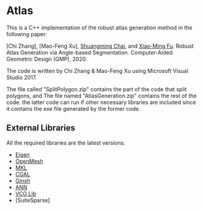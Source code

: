 Atlas
===

This is a C++ implementation of the robust atlas generation method in the following paper:

[Chi Zhang], [Mao-Feng Xu], [Shuangming Chai](https://kfckfckf.github.io/), and [Xiao-Ming Fu](http://staff.ustc.edu.cn/~fuxm).
Robust Atlas Generation via Angle-based Segmentation.
Computer-Aided Geometric Design (GMP), 2020. 

The code is written by Chi Zhang & Mao-Feng Xu using Microsoft Visual Studio 2017.

The file called "SplitPolygon.zip" contains the part of the code that split polygons, and The file named "AtlasGeneration.zip" contains the rest of the code.
the latter code can run if other necessary libraries are included since it contains the exe file generated by the former code.

External Libraries
---

All the required libraries are the latest versions.
* [Eigen](http://eigen.tuxfamily.org/)
* [OpenMesh](https://www.openmesh.org/)
* [MKL](https://software.intel.com/content/www/us/en/develop/tools/math-kernel-library.html) 
* [CGAL](https://www.cgal.org/)
* [Gmsh](http://www.gmsh.info/)
* [ANN](http://www.cs.umd.edu/~mount/ANN/)
* [VCG Lib](http://vcg.isti.cnr.it/vcglib/)
* [SuiteSparse]
